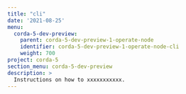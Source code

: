 ```yaml
---
title: "cli"
date: '2021-08-25'
menu:
  corda-5-dev-preview:
    parent: corda-5-dev-preview-1-operate-node
    identifier: corda-5-dev-preview-1-operate-node-cli
    weight: 700
project: corda-5
section_menu: corda-5-dev-preview
description: >
  Instructions on how to xxxxxxxxxxx.
---
```

